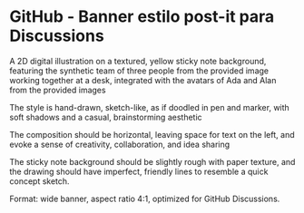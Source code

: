 # GitHub - Banner estilo post-it para Discussions

A 2D digital illustration on a textured, yellow sticky note background, featuring the synthetic team of three people from the provided image working together at a desk, integrated with the avatars of Ada and Alan from the provided images

The style is hand-drawn, sketch-like, as if doodled in pen and marker, with soft shadows and a casual, brainstorming aesthetic

The composition should be horizontal, leaving space for text on the left, and evoke a sense of creativity, collaboration, and idea sharing

The sticky note background should be slightly rough with paper texture, and the drawing should have imperfect, friendly lines to resemble a quick concept sketch.

Format: wide banner, aspect ratio 4:1, optimized for GitHub Discussions.
